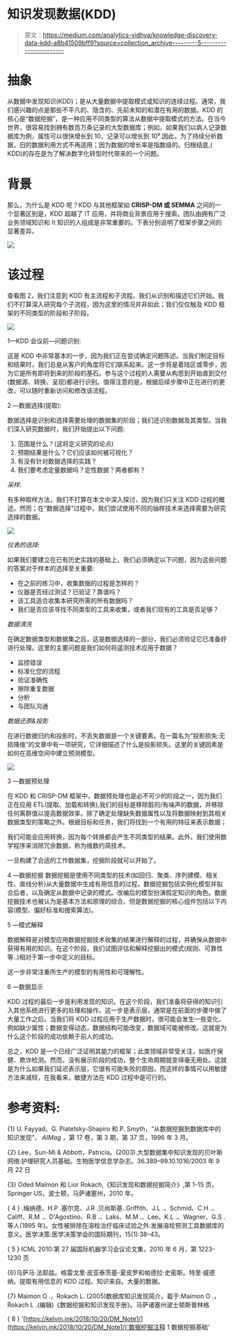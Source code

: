 # 知识发现数据(KDD)

> 原文：<https://medium.com/analytics-vidhya/knowledge-discovery-data-kdd-a8b41509bff9?source=collection_archive---------5----------------------->

# 抽象

从数据中发现知识(KDD)；是从大量数据中提取模式或知识的连续过程。通常，我们感兴趣的点是那些不平凡的、隐含的、先前未知的和潜在有用的数据。KDD 的核心是“数据挖掘”，是一种应用不同类型的算法从数据中提取模式的方法。在当今世界，很容易找到拥有数百万条记录的大型数据库；例如，如果我们以病人记录数据库为例，属性可以很快增长到 10，记录可以增长到 10⁹.因此，为了持续分析数据，旧的数据利用方式不再适用；因为数据的增长率是指数级的。归根结底,( KDD)的存在是为了解决数字化转型时代带来的一个问题。

# 背景

那么，为什么是 KDD 呢？KDD 与其他框架如 **CRISP-DM 或 SEMMA** 之间的一个显著区别是，KDD 超越了 IT 应用，并将商业背景应用于搜索。团队由拥有广泛业务领域知识和 It 知识的人组成是非常重要的。下表分别说明了框架步骤之间的显著差异。

![](img/ff5e8424aaff4985bd2dbc44381a95eb.png)

# 该过程

查看图 2，我们注意到 KDD 有主流程和子流程。我们从识别和描述它们开始。我们不打算深入研究每个子流程，因为这里的情况并非如此；我们仅仅触及 KDD 框架的不同类型的阶段和子阶段。

![](img/c9ec48dd7df5e27854c53583a50f3926.png)

1—KDD 会议前—问题识别:

这是 KDD 中非常基本的一步，因为我们正在尝试确定问题陈述。当我们制定目标和结果时，我们总是从客户的角度将它们联系起来。这一步将是着陆区或零步，因为它是所有即将到来的阶段的基石。参与这个过程的人需要从构思到开始直到交付(数据源、转换、呈现)都进行识别。值得注意的是，根据后续步骤中正在进行的更改，可以随时重新访问和修改该流程。

2 —数据选择(提取):

数据选择是识别和选择需要处理的数据集的阶段；我们还识别数据及其类型。当我们深入研究数据时，我们开始提出以下问题:

1.  范围是什么？(这将定义研究的论点)
2.  预期结果是什么？它们应该如何被可视化？
3.  有没有针对数据选择的实践？
4.  我们要考虑定量数据吗？定性数据？两者都有？

*采样:*

有多种取样方法，我们不打算在本文中深入探讨，因为我们只关注 KDD 过程的概述。然而；在“数据选择”过程中，我们尝试使用不同的抽样技术来选择需要为研究选择的数据。

![](img/6b93c08965ac4d59ddc10eed072d6951.png)

*仪表的选择:*

如果我们要建立在已有历史实践的基础上，我们必须确定以下问题，因为这些问题的答案对于样本的选择至关重要:

*   在之前的练习中，收集数据的过程是怎样的？
*   仪器是否经过测试？已验证？靠谱吗？
*   该工具适合收集本研究所需的所有数据吗？
*   我们是否应该寻找不同类型的工具来收集，或者我们现有的工具是否足够？

*数据清洗*

在确定数据类型和数据集之后，这是数据选择的一部分，我们必须验证它已准备好进行处理。这里的主要问题是我们如何将遥测技术应用于数据？

*   监控错误
*   标准化您的流程
*   验证准确性
*   擦除重复数据
*   分析
*   与团队沟通

*数据还原&投影*

在进行数据归约和投影时，不丢失数据是一个关键要素。在一篇名为“投影损失:无损降维”的文章中有一项研究，它详细描述了什么是投影损失。这里的关键因素是如何在高维空间中建立预测模型。

![](img/5f185b813bb76beaa81d8658c8df3d4e.png)

3 —数据预处理

在 KDD 和 CRISP-DM 框架中，数据预处理也是必不可少的阶段之一，因为我们正在应用 ETL(提取、加载和转换),我们的目标是移除脏的/有噪声的数据，并移除任何离群值以提高数据效率。除了确定处理缺失数据属性以及将数据映射到其相关数据类型的策略之外。根据目标和任务，我们将找到一个有用的特征来表示数据；

我们可能会应用转换，因为每个转换都会产生不同类型的结果。此外，我们使用数学程序来消除冗余数据，称为维数约简技术。

一旦构建了合适的工作数据集，挖掘阶段就可以开始了。

4 —数据挖掘
数据挖掘是使用不同类型的技术(如回归、聚类、序列建模、相关性、直线分析)从大量数据中生成有用信息的过程。数据挖掘包括实例化模型并拟合后者，以及确定从数据中记录的模式。改编后的模型扮演假定知识的角色。数据挖掘技术也被认为是基本方法和原理的综合。但是数据挖掘的核心组件包括以下内容(模型、偏好标准和搜索算法)。

5 —模式解释

数据解释是对模型应用数据挖掘技术收集的结果进行解释的过程，并确保从数据中获得有用的知识。在这个阶段，我们试图评估和解释挖掘出的模式(规则、可靠性等..)相对于第一步中定义的目标。

这一步非常注重所生产的模型的有用性和可理解性。

6 —数据显示

KDD 过程的最后一步是利用发现的知识。在这个阶段，我们准备将获得的知识引入其他系统进行更多的处理和操作。这一步是表示层，通常是在前面的步骤中做了大量工作之后。当我们将 KDD 过程应用于生产数据时，很可能会发生一些变化，例如缺少属性；数据变得动态，数据结构可能改变，数据域可能被修改。这就是为什么这个阶段的成功依赖于前人的成功。

总之，KDD 是一个已经广泛证明其能力的框架；此类领域非常受关注，如医疗保健、欺诈检测。然而，没有展示阶段的成功，整个生命周期就变得毫无用处。这就是为什么如果我们延迟表示层，它很有可能失败的原因，而这样的事情可以用敏捷方法来减轻，在我看来，敏捷方法在 KDD 过程中是可行的。

# 参考资料:

{1} U. Fayyad、G. Piatetsky-Shapiro 和 P. Smyth，“从数据挖掘到数据库中的知识发现”， *AIMag* ，第 17 卷，第 3 期，第 37 页，1996 年 3 月。

{2} Lee，Sun-Mi & Abbott，Patricia。(2003).大型数据集中知识发现的贝叶斯网络:护理研究人员基础。生物医学信息学杂志。36.389–99.10.1016/2003 年 9 月 22 日

{3} Oded Maimon 和 Lior Rokach,《知识发现和数据挖掘简介》,第 1-15 页，Springer US，波士顿，马萨诸塞州，2010 年。

{ 4 } .梅纳德、H.P .塞尔克、J.R .贝尚斯基..Griffith、J.L .、Schmid、C.H .、Califf、R.M .、D'Agostino、R.B .、Laks、M.M .、Lee、K.L .、Wagner、G.S .等人(1995 年)。女性被排除在溶栓治疗临床试验之外:发展溶栓预测工具数据库的意义。医学决策:医学决策学会的国际期刊，15(1):38–43。

{ 5 } ICML 2010:第 27 届国际机器学习会议论文集，2010 年 6 月，第 1223-1230 页

{6}乌萨马·法耶兹。格雷戈里·皮亚泰茨基-夏皮罗和帕德拉·史密斯。特里·威德纳。提取有用信息的 KDD 过程。知识来自。大量的数据。

{7} Maimon O .，Rokach L. (2005)数据库知识发现简介。载于:Maimon O .，Rokach L .(编辑)《数据挖掘和知识发现手册》。马萨诸塞州波士顿斯普林格

{ 8 } '[https://kelvin.ink/2018/10/20/DM_Note1/](https://kelvin.ink/2018/10/20/DM_Note1/)'数据挖掘注释 1 数据挖掘基础'